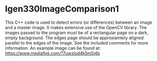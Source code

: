 # Igen330ImageComparison1
This C++ code is used to detect errors (or differences) between an image and a master image.
It makes extensive use of the OpenCV library.
The images passed to the program must be of a rectangular page on a dark, empty background. 
The edges page should be approxiamtely aligned parallel to the edges of the image.
See the included comments for more information.
An example image can be found at: https://www.mediafire.com/?7uwzlod4k5m5j4b 
